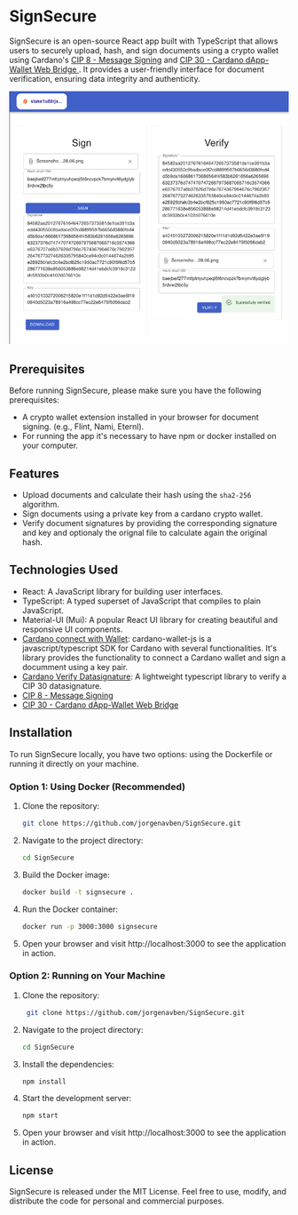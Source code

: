 # SignSecure

SignSecure is an open-source React app built with TypeScript that allows users to securely upload, hash, and sign documents using a crypto wallet using Cardano's [CIP 8 - Message Signing](https://cips.cardano.org/cips/cip8/) and [CIP 30 - Cardano dApp-Wallet Web Bridge
](https://cips.cardano.org/cips/cip30/). It provides a user-friendly interface for document verification, ensuring data integrity and authenticity.

![SignSecure graphical interface](docs/image.png)

## Prerequisites

Before running SignSecure, please make sure you have the following prerequisites: 

- A crypto wallet extension installed in your browser for document signing. (e.g., Flint, Nami, Eternl).
- For running the app it's necessary to have npm or docker installed on your computer.

## Features

- Upload documents and calculate their hash using the `sha2-256` algorithm.
- Sign documents using a private key from a cardano crypto wallet.
- Verify document signatures by providing the corresponding signature and key and optionaly the orignal file to calculate again the original hash.

## Technologies Used

- React: A JavaScript library for building user interfaces.
- TypeScript: A typed superset of JavaScript that compiles to plain JavaScript.
- Material-UI (Mui): A popular React UI library for creating beautiful and responsive UI components.
- [Cardano connect with Wallet](https://github.com/cardano-foundation/cardano-connect-with-wallet): cardano-wallet-js is a javascript/typescript SDK for Cardano with several functionalities. It's library provides the functionality to connect a Cardano wallet and sign a documment using a key pair.
- [Cardano Verify Datasignature](https://github.com/cardano-foundation/cardano-verify-datasignature): A lightweight typescript library to verify a CIP 30 datasignature.
- [CIP 8 - Message Signing](https://cips.cardano.org/cips/cip8/)
- [CIP 30 - Cardano dApp-Wallet Web Bridge](https://cips.cardano.org/cips/cip30/)

## Installation

To run SignSecure locally, you have two options: using the Dockerfile or running it directly on your machine.

### Option 1: Using Docker (Recommended)

1. Clone the repository:

   ```bash
   git clone https://github.com/jorgenavben/SignSecure.git

2. Navigate to the project directory:

   ```bash
   cd SignSecure

3. Build the Docker image:

   ```bash
   docker build -t signsecure .

4. Run the Docker container:

   ```bash
   docker run -p 3000:3000 signsecure

5. Open your browser and visit http://localhost:3000 to see the application in action.


### Option 2: Running on Your Machine

1. Clone the repository:

   ```bash
    git clone https://github.com/jorgenavben/SignSecure.git

2. Navigate to the project directory:

   ```bash
   cd SignSecure

3. Install the dependencies:

   ```bash
   npm install

4. Start the development server:

   ```bash
   npm start

5. Open your browser and visit http://localhost:3000 to see the application in action.

## License
SignSecure is released under the MIT License. Feel free to use, modify, and distribute the code for personal and commercial purposes.